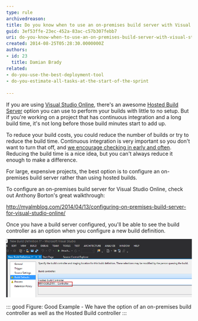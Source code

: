 ```yaml
---
type: rule
archivedreason: 
title: Do you know when to use an on-premises build server with Visual Studio Online?
guid: 3ef53ffe-23ec-452a-83ac-c57b307febb7
uri: do-you-know-when-to-use-an-on-premises-build-server-with-visual-studio-online
created: 2014-08-25T05:28:30.0000000Z
authors:
- id: 23
  title: Damian Brady
related:
- do-you-use-the-best-deployment-tool
- do-you-estimate-all-tasks-at-the-start-of-the-sprint

---
```


If you are using [Visual Studio Online](http://www.visualstudio.com/), there's an awesome [Hosted Build Server](http://blogs.msdn.com/b/visualstudioalm/archive/2012/03/27/build-on-the-team-foundation-service.aspx) option you can use to perform your builds with little to no setup. But if you're working on a project that has continuous integration and a long build time, it's not long before those build minutes start to add up. 
<!--endintro-->
To reduce your build costs, you could reduce the number of builds or try to reduce the build time. Continuous integration is very important so you don't want to turn that off, and [we encourage checking in early and often](http://www.ssw.com.au/ssw/Standards/Rules/RulesToBetterSourceControlwithTFS.aspx#CheckinRegularly). Reducing the build time is a nice idea, but you can't always reduce it enough to make a difference.



For large, expensive projects, the best option is to configure an on-premises build server rather than using hosted builds.




To configure an on-premises build server for Visual Studio Online, check out Anthony Borton's great walkthrough:

http://myalmblog.com/2014/04/13/configuring-on-premises-build-server-for-visual-studio-online/





Once you have a build server configured, you'll be able to see the build controller as an option when you configure a new build definition.





![](vso_build.png)



::: good
Figure: Good Example - We have the option of an on-premises build controller as well as the Hosted Build controller
:::
